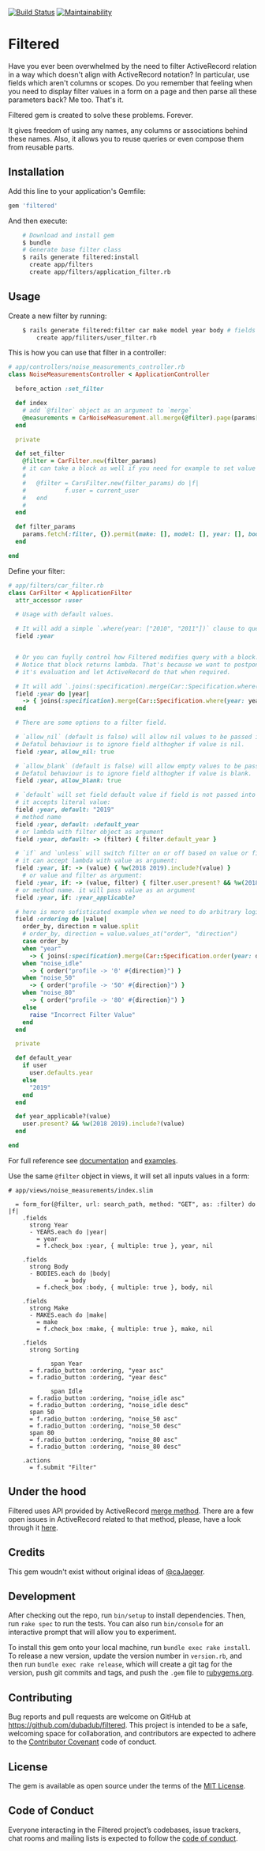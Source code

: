 [![Build Status](https://travis-ci.org/dubadub/filtered.svg?branch=master)](https://travis-ci.org/dubadub/filtered)
[![Maintainability](https://api.codeclimate.com/v1/badges/58e6805e1616fd68be56/maintainability)](https://codeclimate.com/github/dubadub/filtered/maintainability)

# Filtered

Have you ever been overwhelmed by the need to filter ActiveRecord relation in a way which doesn't align with ActiveRecord notation? In particular, use fields which aren't columns or scopes. Do you remember that feeling when you need to display filter values in a form on a page and then parse all these parameters back? Me too. That's it.

Filtered gem is created to solve these problems. Forever.

It gives freedom of using any names, any columns or associations behind these names. Also, it allows you to reuse queries or even compose them from reusable parts.

## Installation

Add this line to your application's Gemfile:

```ruby
gem 'filtered'
```

And then execute:

```bash
    # Download and install gem
    $ bundle
    # Generate base filter class
    $ rails generate filtered:install
      create app/filters
      create app/filters/application_filter.rb
```

## Usage

Create a new filter by running:

```bash
    $ rails generate filtered:filter car make model year body # fields are optional
        create app/filiters/user_filter.rb
```



This is how you can use that filter in a controller:

```ruby
# app/controllers/noise_measurements_controller.rb
class NoiseMeasurementsController < ApplicationController

  before_action :set_filter

  def index
    # add `@filter` object as an argument to `merge`
    @measurements = CarNoiseMeasurement.all.merge(@filter).page(params[:page])
  end

  private

  def set_filter
    @filter = CarFilter.new(filter_params)
    # it can take a block as well if you need for example to set value of auxilary variable:
    #
    #   @filter = CarsFilter.new(filter_params) do |f|
    #			f.user = current_user
    #   end
    #
  end

  def filter_params
    params.fetch(:filter, {}).permit(make: [], model: [], year: [], body: [], :ordering)
  end

end
```



Define your filter:

```ruby
# app/filters/car_filter.rb
class CarFilter < ApplicationFilter
  attr_accessor :user

  # Usage with default values.

  # It will add a simple `.where(year: ["2010", "2011"])` clause to query.
  field :year


  # Or you can fuylly control how Filtered modifies query with a block.
  # Notice that block returns lambda. That's because we want to postpone
  # it's evaluation and let ActiveRecord do that when required.

  # It will add `.joins(:specification).merge(Car::Specification.where(year: ["2010", "2011"]))` clause to query.
  field :year do |year|
    -> { joins(:specification).merge(Car::Specification.where(year: year)) }
  end

  # There are some options to a filter field.

  # `allow_nil` (default is false) will allow nil values to be passed into query.
  # Defatul behaviour is to ignore field althogher if value is nil.
  field :year, allow_nil: true

  # `allow_blank` (default is false) will allow empty values to be passed into query.
  # Defatul behaviour is to ignore field althogher if value is blank.
  field :year, allow_blank: true

  # `default` will set field default value if field is not passed into constructor.
  # it accepts literal value:
  field :year, default: "2019"
  # method name
  field :year, default: :default_year
  # or lambda with filter object as argument
  field :year, default: -> (filter) { filter.default_year }

  # `if` and `unless` will switch filter on or off based on value or filter.
  # it can accept lambda with value as argument:
  field :year, if: -> (value) { %w(2018 2019).include?(value) }
	# or value and filter as argument:
  field :year, if: -> (value, filter) { filter.user.present? && %w(2018 2019).include?(value) }
  # or method name. it will pass value as an argument
  field :year, if: :year_applicable?

  # here is more sofisticated example when we need to do arbitrary logic inside:
  field :ordering do |value|
    order_by, direction = value.split
    # order_by, direction = value.values_at("order", "direction")
    case order_by
    when "year"
      -> { joins(:specification).merge(Car::Specification.order(year: direction)) }
    when "noise_idle"
      -> { order("profile -> '0' #{direction}") }
    when "noise_50"
      -> { order("profile -> '50' #{direction}") }
    when "noise_80"
      -> { order("profile -> '80' #{direction}") }
    else
      raise "Incorrect Filter Value"
    end
  end

  private

  def default_year
    if user
      user.defaults.year
    else
      "2019"
    end
  end

  def year_applicable?(value)
    user.present? && %w(2018 2019).include?(value)
  end

end

```

For full reference see [documentation](https://github.com/dubadub/filtered/blob/master/docs) and [examples](https://github.com/dubadub/filtered/blob/master/examples).

Use the same `@filter` object in views, it will set all inputs values in a form:

```
# app/views/noise_measurements/index.slim

  = form_for(@filter, url: search_path, method: "GET", as: :filter) do |f|
    .fields
      strong Year
      - YEARS.each do |year|
        = year
        = f.check_box :year, { multiple: true }, year, nil

    .fields
      strong Body
      - BODIES.each do |body|
				= body
        = f.check_box :body, { multiple: true }, body, nil

    .fields
      strong Make
      - MAKES.each do |make|
        = make
        = f.check_box :make, { multiple: true }, make, nil

    .fields
      strong Sorting

			span Year
      = f.radio_button :ordering, "year asc"
      = f.radio_button :ordering, "year desc"

			span Idle
      = f.radio_button :ordering, "noise_idle asc"
      = f.radio_button :ordering, "noise_idle desc"
      span 50
      = f.radio_button :ordering, "noise_50 asc"
      = f.radio_button :ordering, "noise_50 desc"
      span 80
      = f.radio_button :ordering, "noise_80 asc"
      = f.radio_button :ordering, "noise_80 desc"

    .actions
      = f.submit "Filter"
```

## Under the hood

Filtered uses API provided by ActiveRecord [merge method](https://api.rubyonrails.org/classes/ActiveRecord/SpawnMethods.html#method-i-merge). There are a few open issues in ActiveRecord related to that method, please, have a look through it [here](https://github.com/rails/rails/search?q=activerecord+merge&state=open&type=Issues).

## Credits

This gem woudn't exist without original ideas of [@caJaeger](https://github.com/caJaeger).

## Development

After checking out the repo, run `bin/setup` to install dependencies. Then, run `rake spec` to run the tests. You can also run `bin/console` for an interactive prompt that will allow you to experiment.

To install this gem onto your local machine, run `bundle exec rake install`. To release a new version, update the version number in `version.rb`, and then run `bundle exec rake release`, which will create a git tag for the version, push git commits and tags, and push the `.gem` file to [rubygems.org](https://rubygems.org).


## Contributing

Bug reports and pull requests are welcome on GitHub at https://github.com/dubadub/filtered. This project is intended to be a safe, welcoming space for collaboration, and contributors are expected to adhere to the [Contributor Covenant](http://contributor-covenant.org) code of conduct.

## License

The gem is available as open source under the terms of the [MIT License](https://opensource.org/licenses/MIT).

## Code of Conduct

Everyone interacting in the Filtered project’s codebases, issue trackers, chat rooms and mailing lists is expected to follow the [code of conduct](https://github.com/dubadub/filtered/blob/master/CODE_OF_CONDUCT.md).
